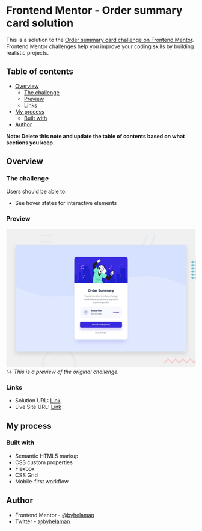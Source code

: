 # Frontend Mentor - Order summary card solution

This is a solution to the [Order summary card challenge on Frontend Mentor](https://www.frontendmentor.io/challenges/order-summary-component-QlPmajDUj). Frontend Mentor challenges help you improve your coding skills by building realistic projects. 

## Table of contents

- [Overview](#overview)
  - [The challenge](#the-challenge)
  - [Preview](#preview)
  - [Links](#links)
- [My process](#my-process)
  - [Built with](#built-with)
- [Author](#author)

**Note: Delete this note and update the table of contents based on what sections you keep.**

## Overview

### The challenge

Users should be able to:

- See hover states for interactive elements

### Preview

![](./design/desktop-preview.jpg)
↪ *This is a preview of the original challenge.*

### Links

- Solution URL: [Link](https://github.com/byhelaman/order-summary-component)
- Live Site URL: [Link](https://hungry-perlman-7ae2c1.netlify.app)

## My process

### Built with

- Semantic HTML5 markup
- CSS custom properties
- Flexbox
- CSS Grid
- Mobile-first workflow

## Author
- Frontend Mentor - [@byhelaman](https://www.frontendmentor.io/profile/byhelaman)
- Twitter - [@byhelaman](https://www.twitter.com/byhelaman)